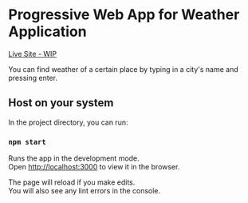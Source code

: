 # Progressive Web App for Weather Application

[Live Site - WIP](https://progressweather.netlify.app/)

You can find weather of a certain place by typing in a city's name and pressing enter.

## Host on your system

In the project directory, you can run:

### `npm start`

Runs the app in the development mode.\
Open [http://localhost:3000](http://localhost:3000) to view it in the browser.

The page will reload if you make edits.\
You will also see any lint errors in the console.
